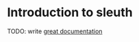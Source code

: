 # Introduction to sleuth

TODO: write [great documentation](http://jacobian.org/writing/great-documentation/what-to-write/)
